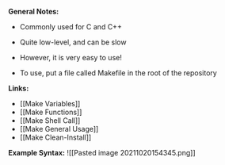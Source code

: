 **General Notes:**
* Commonly used for C and C++  

* Quite low-level, and can be slow  

* However, it is very easy to use! 

* To use, put a file called Makefile in the root of the repository

**Links:**
* [[Make Variables]]
* [[Make Functions]]
* [[Make Shell Call]]
* [[Make General Usage]]
* [[Make Clean-Install]]

**Example Syntax:**
![[Pasted image 20211020154345.png]]